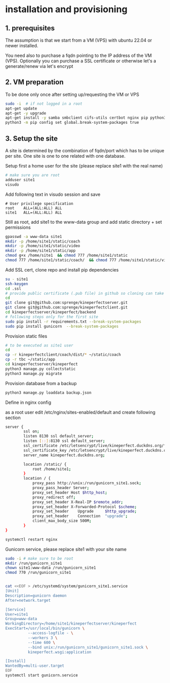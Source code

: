 # installation and provisioning

## 1. prerequisites

The assumption is that we start from a VM (VPS) with ubuntu 22.04 or newer installed.

You need also to purchase a fqdn pointing to the IP address of the VM (VPS).  Optionally you can purchase a SSL certificate or otherwise let's a generate/renew via let's encrypt

## 2. VM preparation

To be done only once after setting up/requesting the VM or VPS

```bash
sudo -i  # if not logged in a root
apt-get update
apt-get -y upgrade
apt-get install -y samba smbclient cifs-utils certbot nginx pip python3 ffmpeg
python3 -m pip config set global.break-system-packages true
```

## 3. Setup the site

A site is determined by the combination of fqdn/port which has to be unique per site.  One site is one to one related with one database.

Setup first a home user for the site (please replace site1 with the real name)

```bash
# make sure you are root
adduser site1
visudo
```

Add following text in visudo session and save
```text
# User privilege specification
root    ALL=(ALL:ALL) ALL
site1   ALL=(ALL:ALL) ALL
```
Still as root, add site1 to the www-data group and add static directory + set permissions

```bash
gpasswd -a www-data site1
mkdir -p /home/site1/static/coach
mkdir -p /home/site1/static/video
mkdir -p /home/site1/static/app
chmod g+x /home/site1  && chmod 777 /home/site1/static
chmod 777 /home/site1/static/coach/  && chmod 777 /home/site1/static/video/ && chmod 777 /home/site1/static/app/
```

Add SSL cert, clone repo and install pip dependencies

```bash
su - site1
ssh-keygen
cd .ssl
# provide public certificate (.pub file) in github so cloning can take place
cd
git clone git@github.com:sprenge/kineperfectserver.git
git clone git@github.com:sprenge/kineperfectclient.git
cd kineperfectserver/kineperfect/backend
# following steps only for the first site
sudo pip install -r requirements.txt --break-system-packages
sudo pip install gunicorn  --break-system-packages

```

Provision static files

```bash
# to be executed as site1 user
cd
cp -r kineperfectclient/coach/dist/* ~/static/coach
cp -r tbc ~/static/app
cd kineperfectserver/kineperfect
python3 manage.py collectstatic
python3 manage.py migrate
```

Provision database from a backup

```bash
python3 manage.py loaddata backup.json
```


Define in nginx config 

as a root user edit /etc/nginx/sites-enabled/default and create following section
```bash
server {
        ssl on;
        listen 8130 ssl default_server;
        listen [::]:8130 ssl default_server;
        ssl_certificate /etc/letsencrypt/live/kineperfect.duckdns.org/fullchain.pem;
        ssl_certificate_key /etc/letsencrypt/live/kineperfect.duckdns.org/privkey.pem;
        server_name kineperfect.duckdns.org;

        location /static/ {
            root /home/site1;
        }
        location / {
            proxy_pass http://unix:/run/gunicorn_site1.sock;
            proxy_pass_header Server;
            proxy_set_header Host $http_host;
            proxy_redirect off;
            proxy_set_header X-Real-IP $remote_addr;
            proxy_set_header X-Forwarded-Protocol $scheme;
            proxy_set_header    Upgrade     $http_upgrade;
            proxy_set_header    Connection  "upgrade";
            client_max_body_size 500M;
        }
}

```

```bash
systemctl restart nginx
```
Gunicorn service, please replace site1 with your site name

```bash
sudo -i # make sure to be root
mkdir /run/gunicorn_site1
chown site1:www-data /run/gunicorn_site1
chmod 770 /run/gunicorn_site1


cat <<EOF > /etc/systemd/system/gunicorn_site1.service
[Unit]
Description=gunicorn daemon
After=network.target

[Service]
User=site1
Group=www-data
WorkingDirectory=/home/site1/kineperfectserver/kineperfect
ExecStart=/usr/local/bin/gunicorn \
          --access-logfile - \
          --workers 3 \
          --time 600 \
          --bind unix:/run/gunicorn_site1/gunicorn_site1.sock \
          kineperfect.wsgi:application

[Install]
WantedBy=multi-user.target
EOF
systemctl start gunicorn.service